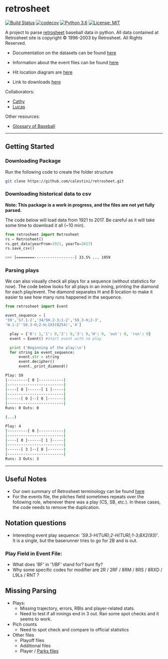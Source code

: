 # retrosheet

[![Build Status](https://travis-ci.org/calestini/retrosheet.svg?branch=master)](https://travis-ci.org/calestini/retrosheet) [![codecov](https://codecov.io/gh/calestini/retrosheet/branch/master/graph/badge.svg)](https://codecov.io/gh/calestini/retrosheet) [![Python 3.6](https://img.shields.io/badge/python-3.6-blue.svg)](https://www.python.org/downloads/release/python-360/) [![License: MIT](https://img.shields.io/badge/License-MIT-yellow.svg)](https://opensource.org/licenses/MIT)


A project to parse [retrosheet](https://www.retrosheet.org) baseball data in python. All data contained at Retrosheet site is copyright © 1996-2003 by Retrosheet. All Rights Reserved.

 - Documentation on the datasets can be found [here](https://www.retrosheet.org/datause.txt)

 - Information about the event files can be found [here](https://www.retrosheet.org/eventfile.htm)

 - Hit location diagram are [here](https://www.retrosheet.org/location.htm)

 - Link to downloads [here](https://www.retrosheet.org/game.htm)

Collaborators:
  - [Cathy](https://github.com/cathyhax)
  - [Lucas](https://github.com/calestini)

Other resources:
  - [Glossary of Baseball](https://en.wikipedia.org/wiki/Glossary_of_baseball)

---

## Getting Started

### Downloading Package

Run the following code to create the folder structure
```bash
git clone https://github.com/calestini/retrosheet.git
```

### Downloading historical data to csv

**Note: This package is a work in progress, and the files are not yet fully parsed.**

The code below will load data from 1921 to 2017. Be careful as it will take some time to download it all (~10 min).

```python
from retrosheet import Retrosheet
rs = Retrosheet()
rs.get_data(yearFrom=1921, yearTo=2017)
rs.save_csv()
```
```bash
>>> [========------------------] 33.5% ... 1959
```

### Parsing plays

We can also visually check all plays for a sequence (without statistics for now). The code below looks for all plays in an inning, printing the diamond for each play/event. The diamond separates H and B location to make it easier to see how many runs happened in the sequence.


```python
from retrosheet import Event

event_sequence = [
'S9','S7.1-2','34/SH.2-3;1-2','S9.3-H;2-3',
'W.1-2''S8.3-H;2-H;1X3(8254)','4']

  play = {'B': 1,'1': 0,'2': 0,'3': 0,'H': 0, 'out': 0, 'run': 0}
  event = Event() #start event with no play

  print ('Beginning of the play:\n')
  for string in event_sequence:
      event.str = string
      event.decipher()
      event._print_diamond()
```
```bash
Play: S9
|---------[ 0 ]-----------|
|-------------------------|
|----[ 0 ]------[ 1 ]-----|
|-------------------------|
|------[ 0 ]--[ 0 ]-------|
|-------------------------|
Runs: 0	Outs: 0

(...)

Play: 4
|---------[ 0 ]-----------|
|-------------------------|
|----[ 0 ]------[ 1 ]-----|
|-------------------------|
|------[ 3 ]--[ 0 ]-------|
|-------------------------|
Runs: 3	Outs: 3

```

---
## Useful Notes

  - Our own summary of Retrosheet terminology can be found [here](retrosheet/info.txt)
  - For the events file, the pitches field sometimes repeats over the following role, whenever there was a play (CS, SB, etc.). In these cases, the code needs to remove the duplication.

## Notation questions

  - Interesting event play sequence: *'S9.3-H(TUR);2-H(TUR);1-3;BX2(93)'*. It is a single, but the baserunner tries to go for 2B and is out.

### Play Field in Event File:

  - What does 'BF' in '1/BF' stand for? bunt fly?
  - Why some specific codes for modifier are 2R / 2RF / 8RM / 8RS / 8RXD / L9Ls / RNT ?

## Missing Parsing

  - Plays:
    - Missing trajectory, errors, RBIs and player-related stats.
    - Need to test if all innings end in 3 out. Ran some spot checks and it seems to work.
  - Pich counts
    - Need to spot check and compare to official statistics
  - Other files
    - Playoff files
    - Additional files
    - Player / [Parks files](https://www.retrosheet.org/parkcode.txt)
